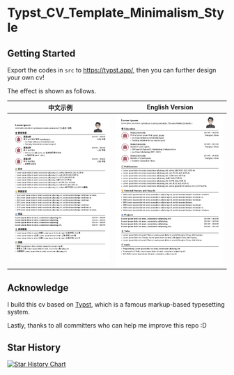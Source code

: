 # Typst_CV_Template_Minimalism_Style
## Getting Started

Export the codes in `src` to https://typst.app/, then you can further design your own cv!

The effect is shown as follows.

| **中文示例** | **English Version** |
|:-----------:|:-------------------:|
| <img src="resources/Template-CN.png" width="400"> | <img src="resources/Template-EN.png" width="400"> |

## Acknowledge

I build this cv based on [Typst](https://typst.app/docs), which is a famous markup-based typesetting system.

Lastly, thanks to all committers who can help me improve this repo  :D

## Star History

<a href="https://star-history.com/#Wind-Gone/Typst_CV_Template_Minimalism_Style&Date">

  <picture>
    <source media="(prefers-color-scheme: dark)" srcset="https://api.star-history.com/svg?repos=Wind-Gone/Typst_CV_Template_Minimalism_Style&type=Date&theme=dark" />
    <source media="(prefers-color-scheme: light)" srcset="https://api.star-history.com/svg?repos=Wind-Gone/Typst_CV_Template_Minimalism_Style&type=Date" />
    <img alt="Star History Chart" src="https://api.star-history.com/svg?repos=Wind-Gone/Typst_CV_Template_Minimalism_Style&type=Date" />
  </picture>


</a>

